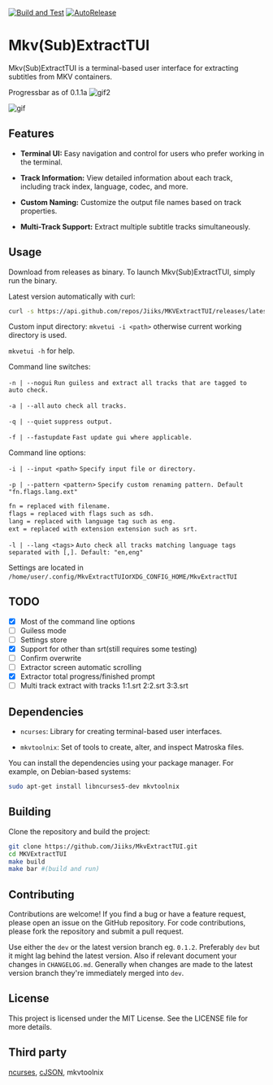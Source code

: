 
[![Build and Test](https://github.com/Jiiks/MKVExtractTUI/actions/workflows/cmake-single-platform.yml/badge.svg)](https://github.com/Jiiks/MKVExtractTUI/actions/workflows/cmake-single-platform.yml) [![AutoRelease](https://github.com/Jiiks/MKVExtractTUI/actions/workflows/build-and-release.yml/badge.svg)](https://github.com/Jiiks/MKVExtractTUI/actions/workflows/build-and-release.yml)

# Mkv(Sub)ExtractTUI

Mkv(Sub)ExtractTUI is a terminal-based user interface for extracting subtitles from MKV containers.

Progressbar as of 0.1.1a
![gif2](https://github.com/user-attachments/assets/cbb9d6ea-2412-458d-b6b2-14e12c9c0a32)

![gif](https://github.com/user-attachments/assets/65053a8a-cfd2-4f8a-a5c0-2bacc802fe32)

## Features

- **Terminal UI:** Easy navigation and control for users who prefer working in the terminal.

- **Track Information:** View detailed information about each track, including track index, language, codec, and more.

- **Custom Naming:** Customize the output file names based on track properties.

- **Multi-Track Support:** Extract multiple subtitle tracks simultaneously.

## Usage
Download from releases as binary.
To launch Mkv(Sub)ExtractTUI, simply run the binary.

Latest version automatically with curl:
```bash
curl -s https://api.github.com/repos/Jiiks/MKVExtractTUI/releases/latest | grep "browser_download_url" | cut -d : -f 2,3 | xargs -I {} sh -c 'curl -L -O {}; chmod +x $(basename {})'
```

Custom input directory:
`mkvetui -i <path>`
otherwise current working directory is used.

`mkvetui -h` for help.

Command line switches:

`-n | --nogui` `Run guiless and extract all tracks that are tagged to auto check.`

`-a | --all` `auto check all tracks.`

`-q | --quiet` `suppress output.`

`-f | --fastupdate` `Fast update gui where applicable.`

Command line options:

`-i | --input <path>` `Specify input file or directory.`

`-p | --pattern <pattern>` `Specify custom renaming pattern. Default "fn.flags.lang.ext"`

```bash
fn = replaced with filename.
flags = replaced with flags such as sdh.
lang = replaced with language tag such as eng.
ext = replaced with extension extension such as srt.
```

`-l | --lang <tags>` `Auto check all tracks matching language tags separated with [,]. Default: "en,eng"`

Settings are located in `/home/user/.config/MkvExtractTUI`or`XDG_CONFIG_HOME/MkvExtractTUI`

## TODO
- [x] Most of the command line options
- [ ] Guiless mode
- [ ] Settings store
- [x] Support for other than srt(still requires some testing)
- [ ] Confirm overwrite
- [ ] Extractor screen automatic scrolling
- [x] Extractor total progress/finished prompt
- [ ] Multi track extract with tracks 1:1.srt 2:2.srt 3:3.srt

## Dependencies

- `ncurses`: Library for creating terminal-based user interfaces.
    
- `mkvtoolnix`: Set of tools to create, alter, and inspect Matroska files.

You can install the dependencies using your package manager. For example, on Debian-based systems:

```bash
sudo apt-get install libncurses5-dev mkvtoolnix
```

## Building

Clone the repository and build the project:

```bash
git clone https://github.com/Jiiks/MkvExtractTUI.git
cd MKVExtractTUI
make build
make bar #(build and run)
```

## Contributing

Contributions are welcome! If you find a bug or have a feature request, please open an issue on the GitHub repository. For code contributions, please fork the repository and submit a pull request.

Use either the `dev` or the latest version branch eg. `0.1.2`. Preferably `dev` but it might lag behind the latest version.
Also if relevant document your changes in `CHANGELOG.md`.
Generally when changes are made to the latest version branch they're immediately merged into `dev`.

## License

This project is licensed under the MIT License. See the LICENSE file for more details.

## Third party

[ncurses](https://invisible-island.net/ncurses/), [cJSON](https://github.com/DaveGamble/cJSON), mkvtoolnix
